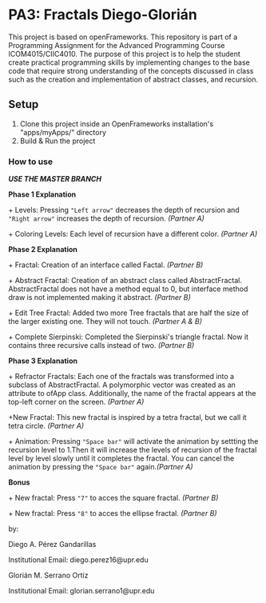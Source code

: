 # PA3: Fractals Diego-Glorián
This project is based on openFrameworks.
This repository is part of a Programming Assignment for the Advanced Programming Course ICOM4015/CIIC4010.
The purpose of this project is to help the student create practical programming skills by implementing changes to the base code that require strong understanding of the concepts discussed in class such as the creation and implementation of abstract classes, and recursion.


## Setup
1. Clone this project inside an OpenFrameworks installation's "apps/myApps/" directory
2. Build & Run the project

<h3>How to use</h3>

<p><b><i>USE THE MASTER BRANCH</b></i></p>

<b>Phase 1 Explanation</b>
<p>+ Levels: Pressing <code>"Left arrow"</code> decreases the depth of recursion and <code>"Right arrow"</code> increases the depth of recursion. <i>(Partner A)</i></p>
<p>+ Coloring Levels: Each level of recursion have a different color. <i>(Partner A)</i> </p>

<b>Phase 2 Explanation</b>
<p>+ Fractal: Creation of an interface called Factal. <i>(Partner B)</i> </p>
<p>+ Abstract Fractal: Creation of an abstract class called AbstractFractal. AbstractFractal does not have a method equal to 0, but interface method draw is not implemented making it abstract. <i>(Partner B)</i></p>
<p>+ Edit Tree Fractal: Added two more Tree fractals that are half the size of the larger existing one. They will not touch. <i>(Partner A & B)</i></p>
<p>+ Complete Sierpinski: Completed the Sierpinski's triangle fractal. Now it contains three recursive calls instead of two. <i>(Partner B)</i></p>

<b>Phase 3 Explanation</b>
<p>+ Refractor Fractals: Each one of the fractals was transformed into a subclass of AbstractFractal. A polymorphic vector was created as an attribute to ofApp class. Additionally, the name of the fractal appears at the top-left corner on the screen. <i>(Partner A)</i></p>
<p> +New Fractal: This new fractal is inspired by a tetra fractal, but we call it tetra circle. <i>(Partner A)</i></p>
<p>+ Animation: Pressing <code>"Space bar"</code> will activate the animation by settting the recursion level to 1.Then it will increase the levels of recursion of the fractal level by level slowly until it completes the fractal. You can cancel the animation by pressing the <code>"Space bar"</code> again.<i>(Partner A)</i></p>

<b>Bonus</b>
<p>+ New fractal: Press <code>"7"</code> to acces the square fractal. <i>(Partner B)</i></p>
<p>+ New fractal: Press <code>"8"</code> to acces the ellipse fractal. <i>(Partner B)</i></p>


by:
<p>Diego A. Pérez Gandarillas </p>
</p>Institutional Email: diego.perez16@upr.edu </p>
<p>Glorián M. Serrano Ortiz  </p>
</p>Institutional Email: glorian.serrano1@upr.edu </p>

